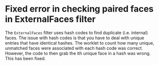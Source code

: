 # Fixed error in checking paired faces in ExternalFaces filter

The `ExternalFaces` filter uses hash codes to find duplicate (i.e.
internal) faces. The issue with hash codes is that you have to deal with
unique entries that have identical hashes. The worklet to count how many
unique, unmatched faces were associated with each hash code was correct.
However, the code to then grab the ith unique face in a hash was wrong.
This has been fixed.
